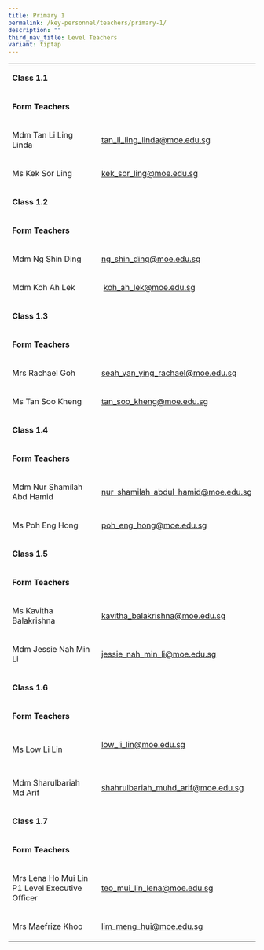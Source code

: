 ```yaml
---
title: Primary 1
permalink: /key-personnel/teachers/primary-1/
description: ""
third_nav_title: Level Teachers
variant: tiptap
---
```

<table style="minWidth: 50px">
<colgroup>
<col>
<col>
</colgroup>
<tbody>
<tr>
<td rowspan="1" colspan="2">
<p><strong>Class 1.1</strong>
</p>
</td>
</tr>
<tr>
<td rowspan="1" colspan="2">
<p><strong>Form Teachers</strong>
</p>
</td>
</tr>
<tr>
<td rowspan="1" colspan="1">
<p>Mdm Tan Li Ling Linda</p>
</td>
<td rowspan="1" colspan="1">
<p><a href="mailto:tan_li_ling_linda@moe.edu.sg" rel="noopener noreferrer nofollow" target="_blank">tan_li_ling_linda@moe.edu.sg</a>
</p>
</td>
</tr>
<tr>
<td rowspan="1" colspan="1">
<p>Ms Kek Sor Ling</p>
</td>
<td rowspan="1" colspan="1">
<p><a href="mailto:kek_sor_ling@moe.edu.sg" rel="noopener noreferrer nofollow" target="_blank">kek_sor_ling@moe.edu.sg</a>
</p>
</td>
</tr>
<tr>
<td rowspan="1" colspan="2">
<p><strong>Class 1.2</strong>
</p>
</td>
</tr>
<tr>
<td rowspan="1" colspan="2">
<p><strong>Form Teachers</strong>
</p>
</td>
</tr>
<tr>
<td rowspan="1" colspan="1">
<p>Mdm Ng Shin Ding</p>
</td>
<td rowspan="1" colspan="1">
<p><a href="mailto:ng_shin_ding@moe.edu.sg" rel="noopener noreferrer nofollow" target="_blank">ng_shin_ding@moe.edu.sg</a>
</p>
</td>
</tr>
<tr>
<td rowspan="1" colspan="1">
<p>Mdm Koh Ah Lek</p>
</td>
<td rowspan="1" colspan="1">
<p>&nbsp;<a href="mailto:koh_ah_lek@moe.edu.sg" rel="noopener noreferrer nofollow" target="">koh_ah_lek@moe.edu.sg</a>
</p>
</td>
</tr>
<tr>
<td rowspan="1" colspan="2">
<p><strong>Class 1.3</strong>
</p>
</td>
</tr>
<tr>
<td rowspan="1" colspan="2">
<p><strong>Form Teachers</strong>
</p>
</td>
</tr>
<tr>
<td rowspan="1" colspan="1">
<p>Mrs Rachael Goh</p>
</td>
<td rowspan="1" colspan="1">
<p><a href="mailto:seah_yan_ying_rachael@moe.edu.sg" rel="noopener noreferrer nofollow" target="">seah_yan_ying_rachael@moe.edu.sg</a>
</p>
</td>
</tr>
<tr>
<td rowspan="1" colspan="1">
<p>Ms Tan Soo Kheng</p>
</td>
<td rowspan="1" colspan="1">
<p><a href="mailto:tan_soo_kheng@moe.edu.sg" rel="noopener noreferrer nofollow" target="">tan_soo_kheng@moe.edu.sg</a>
</p>
</td>
</tr>
<tr>
<td rowspan="1" colspan="2">
<p><strong>Class 1.4</strong>
</p>
</td>
</tr>
<tr>
<td rowspan="1" colspan="2">
<p><strong>Form Teachers</strong>
</p>
</td>
</tr>
<tr>
<td rowspan="1" colspan="1">
<p>Mdm Nur Shamilah Abd Hamid</p>
</td>
<td rowspan="1" colspan="1">
<p><a href="mailto: nur_shamilah_abdul_hamid@moe.edu.sg" rel="noopener noreferrer nofollow" target="">nur_shamilah_abdul_hamid@moe.edu.sg</a>
</p>
</td>
</tr>
<tr>
<td rowspan="1" colspan="1">
<p>Ms Poh Eng Hong</p>
</td>
<td rowspan="1" colspan="1">
<p><a href="mailto:poh_eng_hong@moe.edu.sg" rel="noopener noreferrer nofollow" target="">poh_eng_hong@moe.edu.sg</a>
</p>
</td>
</tr>
<tr>
<td rowspan="1" colspan="2">
<p><strong>Class 1.5</strong>
</p>
</td>
</tr>
<tr>
<td rowspan="1" colspan="2">
<p><strong>Form Teachers</strong>
</p>
</td>
</tr>
<tr>
<td rowspan="1" colspan="1">
<p>Ms Kavitha Balakrishna</p>
</td>
<td rowspan="1" colspan="1">
<p><a href="mailto:kavitha_balakrishna@moe.edu.sg" rel="noopener noreferrer nofollow" target="">kavitha_balakrishna@moe.edu.sg</a>
</p>
</td>
</tr>
<tr>
<td rowspan="1" colspan="1">
<p>Mdm Jessie Nah Min Li</p>
</td>
<td rowspan="1" colspan="1">
<p><a href="mailto:jessie_nah_min_li@moe.edu.sg" rel="noopener noreferrer nofollow" target="">jessie_nah_min_li@moe.edu.sg</a>
</p>
</td>
</tr>
<tr>
<td rowspan="1" colspan="2">
<p><strong>Class 1.6</strong>
</p>
</td>
</tr>
<tr>
<td rowspan="1" colspan="2">
<p><strong>Form Teachers</strong>
</p>
</td>
</tr>
<tr>
<td rowspan="1" colspan="1">
<p>Ms Low Li Lin</p>
</td>
<td rowspan="1" colspan="1">
<p><a href="mailto:low_li_lin@moe.edu.sg" rel="noopener noreferrer nofollow" target="">low_li_lin@moe.edu.sg</a>
<br>
<br>
</p>
</td>
</tr>
<tr>
<td rowspan="1" colspan="1">
<p>Mdm Sharulbariah Md Arif</p>
</td>
<td rowspan="1" colspan="1">
<p><a href="mailto:shahrulbariah_muhd_arif@moe.edu.sg" rel="noopener noreferrer nofollow" target="">shahrulbariah_muhd_arif@moe.edu.sg</a>
</p>
</td>
</tr>
<tr>
<td rowspan="1" colspan="2">
<p><strong>Class 1.7</strong>
</p>
</td>
</tr>
<tr>
<td rowspan="1" colspan="2">
<p><strong>Form Teachers</strong>
</p>
</td>
</tr>
<tr>
<td rowspan="1" colspan="1">
<p>Mrs Lena Ho Mui Lin
<br>P1 Level Executive Officer</p>
</td>
<td rowspan="1" colspan="1">
<p><a href="mailto:teo_mui_lin_lena@moe.edu.sg" rel="noopener noreferrer nofollow" target="">teo_mui_lin_lena@moe.edu.sg</a>
</p>
</td>
</tr>
<tr>
<td rowspan="1" colspan="1">
<p>Mrs Maefrize Khoo</p>
</td>
<td rowspan="1" colspan="1">
<p><a href="mailto:lim_meng_hui@moe.edu.sg" rel="noopener noreferrer nofollow" target="">lim_meng_hui@moe.edu.sg</a>
</p>
</td>
</tr>
</tbody>
</table>
<p></p>